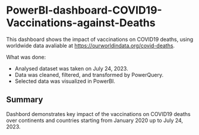 # PowerBI-dashboard-COVID19-Vaccinations-against-Deaths
This dashboard shows the impact of vaccinations on COVID19 deaths, using worldwide data avaliable at https://ourworldindata.org/covid-deaths.

What was done:
- Analysed dataset was taken on July 24, 2023.
- Data was cleaned, filtered, and transformed by PowerQuery.
- Selected data was visualized in PowerBI.

## Summary
Dashbord demonstrates key impact of the vaccinations on COVID19 deaths over continents and countries starting from January 2020 up to July 24, 2023.
